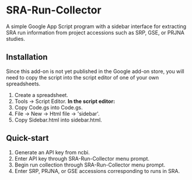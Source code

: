 # SRA-Run-Collector
A simple Google App Script program with a sidebar interface for extracting SRA run information from project accessions such as SRP, GSE, or PRJNA studies.

## Installation
Since this add-on is not yet published in the Google add-on store, you will need to copy the script into the script editor of one of your own spreadsheets.
1. Create a spreadsheet.
2. Tools -> Script Editor.
**In the script editor:**
3. Copy Code.gs into Code.gs.
4. File -> New -> Html file -> 'sidebar'.
5. Copy Sidebar.html into sidebar.html.

## Quick-start
1. Generate an API key from ncbi.
2. Enter API key through SRA-Run-Collector menu prompt.
3. Begin run collection through SRA-Run-Collector menu prompt.
4. Enter SRP, PRJNA, or GSE accessions corresponding to runs in SRA.
